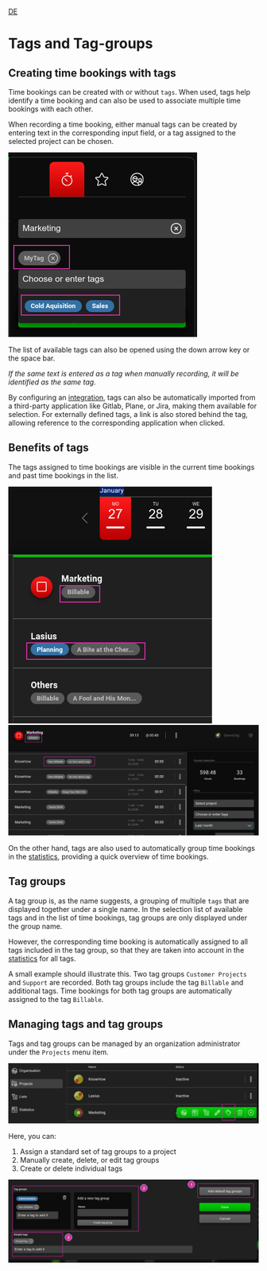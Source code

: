 [DE](DE%3ATags.md)

# Tags and Tag-groups

## Creating time bookings with tags

Time bookings can be created with or without `tags`. When used, tags help identify a time booking and can also be used to associate multiple time bookings with each other.

When recording a time booking, either manual tags can be created by entering text in the corresponding input field, or a tag assigned to the selected project can be chosen.

![Creating tags](images/Lasius_TimeBooking_Create_Tags.png)

The list of available tags can also be opened using the down arrow key or the space bar.

*If the same text is entered as a tag when manually recording, it will be identified as the same tag.*

By configuring an [integration](Integrations.md), tags can also be automatically imported from a third-party application like Gitlab, Plane, or Jira, making them available for selection. For externally defined tags, a link is also stored behind the tag, allowing reference to the corresponding application when clicked.

## Benefits of tags

The tags assigned to time bookings are visible in the current time bookings and past time bookings in the list.

![Tags in time bookings](images/Lasius_TimeBooking_List_Bookings.png)
![Tags in time bookings](images/Lasius_TimeBooking_List_Tags.png)

On the other hand, tags are also used to automatically group time bookings in the [statistics](Statistics.md#tags), providing a quick overview of time bookings.


## Tag groups

A tag group is, as the name suggests, a grouping of multiple `tags` that are displayed together under a single name. In the selection list of available tags and in the list of time bookings, tag groups are only displayed under the group name.

However, the corresponding time booking is automatically assigned to all tags included in the tag group, so that they are taken into account in the [statistics](Statistics.md#tags) for all tags.

A small example should illustrate this. Two tag groups `Customer Projects` and `Support` are recorded. Both tag groups include the tag `Billable` and additional tags. Time bookings for both tag groups are automatically assigned to the tag `Billable`.

## Managing tags and tag groups

Tags and tag groups can be managed by an organization administrator under the `Projects` menu item.

![Managing tags](images/Lasius_TimeBooking_Manage_Tags.png)

Here, you can:
1. Assign a standard set of tag groups to a project
2. Manually create, delete, or edit tag groups
3. Create or delete individual tags

![Managing tags](images/Lasius_TimeBooking_Manage_Tags2.png)
